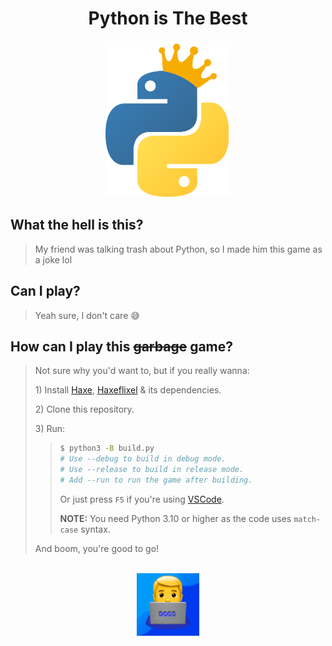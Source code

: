<div align="center">
	<h1>Python is The Best</h1>
	<img src="assets/images/logos/pitblogo.png" width="200" height="250">
	<br>
</div>


## What the hell is this?
> My friend was talking trash about Python, so I made him this game as a joke lol

## Can I play?
> Yeah sure, I don't care 😅

## How can I play this ~~garbage~~ game?
> Not sure why you'd want to, but if you really wanna:
>
> 1\) Install [Haxe](https://haxe.org), [Haxeflixel](https://haxeflixel.com) & its dependencies.
>
> 2\) Clone this repository.
>
> 3\) Run:
> > ```sh
> > $ python3 -B build.py
> > # Use --debug to build in debug mode.
> > # Use --release to build in release mode.
> > # Add --run to run the game after building.
> > ```
> > Or just press `F5` if you're using [VSCode](https://code.visualstudio.com/).
> >
> > **NOTE:** You need Python 3.10 or higher as the code uses `match-case` syntax.
>
> And boom, you're good to go!


<div align="center">
    <br>
	<img src="assets/images/logos/itsamedood.png" width="100" height="100" />
</div>
